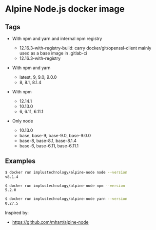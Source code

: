 # Alpine Node.js docker image

## Tags
- With npm and yarn and internal npm registry
  - 12.16.3-with-registry-build: carry docker/git/openssl-client mainly used as a base image in .gitlab-ci
  - 12.16.3-with-registry

- With npm and yarn
  - latest, 9, 9.0, 9.0.0
  - 8, 8.1, 8.1.4

- With npm
  - 12.14.1
  - 10.13.0
  - 6, 6.11, 6.11.1

- Only node
  - 10.13.0
  - base, base-9, base-9.0, base-9.0.0
  - base-8, base-8.1, base-8.1.4
  - base-6, base-6.11, base-6.11.1

## Examples

```sh
$ docker run implustechnology/alpine-node node --version
v8.1.4

$ docker run implustechnology/alpine-node npm --version
5.2.0

$ docker run implustechnology/alpine-node yarn --version
0.27.5
```

Inspired by:

- https://github.com/mhart/alpine-node
